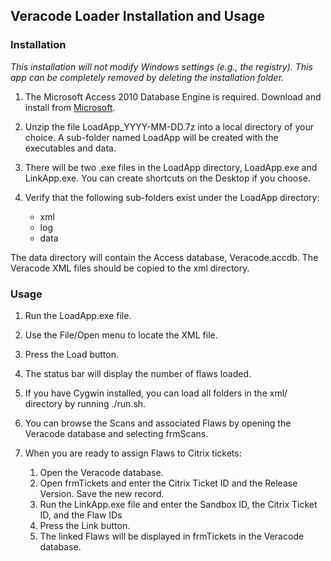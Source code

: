 ## Veracode Loader Installation and Usage
### Installation
*This installation will not modify Windows settings (e.g., the registry). This app can be completely removed by deleting the installation folder.*

1. The Microsoft Access 2010 Database Engine is required. Download and install from [Microsoft](https://www.microsoft.com/en-us/download/details.aspx?id=13255).
	
2. Unzip the file LoadApp_YYYY-MM-DD.7z into a local directory of your choice. A sub-folder named LoadApp will be created with the executables and data. 

3. There will be two .exe files in the LoadApp directory, LoadApp.exe and LinkApp.exe. You can create shortcuts on the Desktop if you choose. 

4. Verify that the following sub-folders exist under the LoadApp directory:
	* xml
	* log
	* data

The data directory will contain the Access database, Veracode.accdb. The Veracode XML files should be copied to the xml directory.

### Usage  

1. Run the LoadApp.exe file.

1. Use the File/Open menu to locate the XML file.

1. Press the Load button.

1. The status bar will display the number of flaws loaded.

1. If you have Cygwin installed, you can load all folders in the xml/ directory by running ./run.sh.

1. You can browse the Scans and associated Flaws by opening the Veracode database and selecting frmScans.

1. When you are ready to assign Flaws to Citrix tickets:
	1. Open the Veracode database.
	1. Open frmTickets and enter the Citrix Ticket ID and the Release Version. Save the new record.
	1. Run the LinkApp.exe file and enter the Sandbox ID, the Citrix Ticket ID, and the Flaw IDs
	1. Press the Link button.
	1. The linked Flaws will be displayed in frmTickets in the Veracode database.

